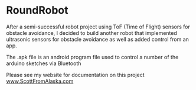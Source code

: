 # RoundRobot
After a semi-successful robot project using ToF (Time of Flight) sensors for obstacle avoidance, I decided to build another robot that implemented ultrasonic sensors for obstacle avoidance as well as added control from an app.

The .apk file is an android program file used to control a number of the arduino sketches via Bluetooth

Please see my website for documentation on this project
www.ScottFromAlaska.com
